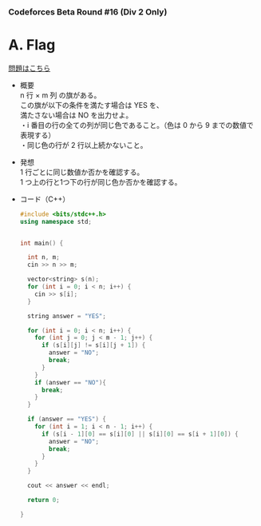 ### Codeforces Beta Round #16 (Div 2 Only)

# A. Flag

  [問題はこちら](https://codeforces.com/problemset/problem/16/A)

- 概要<br>
  n 行 × m 列 の旗がある。<br>
  この旗が以下の条件を満たす場合は YES を、<br>
  満たさない場合は NO を出力せよ。<br>
  ・i 番目の行の全ての列が同じ色であること。（色は 0 から 9 までの数値で表現する）<br>
  ・同じ色の行が 2 行以上続かないこと。


- 発想<br>
  1 行ごとに同じ数値か否かを確認する。<br>
  1 つ上の行と1つ下の行が同じ色か否かを確認する。


- コード（C++）

  ```cpp
  #include <bits/stdc++.h>
  using namespace std;


  int main() {

    int n, m;
    cin >> n >> m;

    vector<string> s(n);
    for (int i = 0; i < n; i++) {
      cin >> s[i];
    }

    string answer = "YES";

    for (int i = 0; i < n; i++) {
      for (int j = 0; j < m - 1; j++) {
        if (s[i][j] != s[i][j + 1]) {
          answer = "NO";
          break;
        }
      }
      if (answer == "NO"){
        break;
      }
    }

    if (answer == "YES") {
      for (int i = 1; i < n - 1; i++) {
        if (s[i - 1][0] == s[i][0] || s[i][0] == s[i + 1][0]) {
          answer = "NO";
          break;
        }
      }
    }

    cout << answer << endl;

    return 0;

  }
  ```
